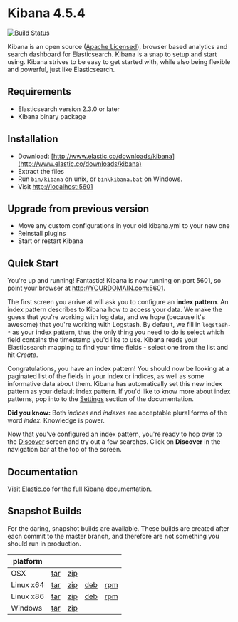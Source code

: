 # Kibana 4.5.4

[![Build Status](https://travis-ci.org/elastic/kibana.svg?branch=master)](https://travis-ci.org/elastic/kibana?branch=master)

Kibana is an open source ([Apache Licensed](https://github.com/elastic/kibana/blob/master/LICENSE.md)), browser based analytics and search dashboard for Elasticsearch. Kibana is a snap to setup and start using. Kibana strives to be easy to get started with, while also being flexible and powerful, just like Elasticsearch.

## Requirements

- Elasticsearch version 2.3.0 or later
- Kibana binary package

## Installation

* Download: [http://www.elastic.co/downloads/kibana](http://www.elastic.co/downloads/kibana)
* Extract the files
* Run `bin/kibana` on unix, or `bin\kibana.bat` on Windows.
* Visit [http://localhost:5601](http://localhost:5601)


## Upgrade from previous version

* Move any custom configurations in your old kibana.yml to your new one
* Reinstall plugins
* Start or restart Kibana

## Quick Start

You're up and running! Fantastic! Kibana is now running on port 5601, so point your browser at http://YOURDOMAIN.com:5601.

The first screen you arrive at will ask you to configure an **index pattern**. An index pattern describes to Kibana how to access your data. We make the guess that you're working with log data, and we hope (because it's awesome) that you're working with Logstash. By default, we fill in `logstash-*` as your index pattern, thus the only thing you need to do is select which field contains the timestamp you'd like to use. Kibana reads your Elasticsearch mapping to find your time fields - select one from the list and hit *Create*.

Congratulations, you have an index pattern! You should now be looking at a paginated list of the fields in your index or indices, as well as some informative data about them. Kibana has automatically set this new index pattern as your default index pattern. If you'd like to know more about index patterns, pop into to the [Settings](#settings) section of the documentation.

**Did you know:** Both *indices* and *indexes* are acceptable plural forms of the word *index*. Knowledge is power.

Now that you've configured an index pattern, you're ready to hop over to the [Discover](#discover) screen and try out a few searches. Click on **Discover** in the navigation bar at the top of the screen.

## Documentation

Visit [Elastic.co](http://www.elastic.co/guide/en/kibana/current/index.html) for the full Kibana documentation.

## Snapshot Builds

For the daring, snapshot builds are available. These builds are created after each commit to the master branch, and therefore are not something you should run in production.

| platform |  |  |  |  |
| --- | --- | --- | --- | --- |
| OSX | [tar](http://download.elastic.co/kibana/kibana-snapshot/kibana-4.5.4-darwin-x64.tar.gz) | [zip](http://download.elastic.co/kibana/kibana-snapshot/kibana-4.5.4-darwin-x64.zip) |  |  |
| Linux x64 | [tar](http://download.elastic.co/kibana/kibana-snapshot/kibana-4.5.4-linux-x64.tar.gz) | [zip](http://download.elastic.co/kibana/kibana-snapshot/kibana-4.5.4-linux-x64.zip) | [deb](https://download.elastic.co/kibana/kibana-snapshot/kibana_4.5.4-snapshot_amd64.deb)| [rpm](https://download.elastic.co/kibana/kibana-snapshot/kibana-4.5.4-1.x86_64.rpm) |
| Linux x86 | [tar](http://download.elastic.co/kibana/kibana-snapshot/kibana-4.5.4-linux-x86.tar.gz) | [zip](http://download.elastic.co/kibana/kibana-snapshot/kibana-4.5.4-linux-x86.zip) | [deb](https://download.elastic.co/kibana/kibana-snapshot/kibana_4.5.4-snapshot_i386.deb) | [rpm](https://download.elastic.co/kibana/kibana-snapshot/kibana-4.5.4-1.i386.rpm) |
| Windows | [tar](http://download.elastic.co/kibana/kibana-snapshot/kibana-4.5.4-windows.tar.gz) | [zip](http://download.elastic.co/kibana/kibana-snapshot/kibana-4.5.4-windows.zip) |  |  |
